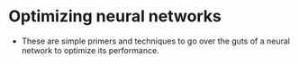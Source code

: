 # Optimizing neural networks
* These are simple primers and techniques to go over the guts of a neural network to optimize its performance.
